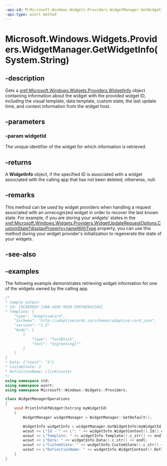 ```yaml
---
-api-id: M:Microsoft.Windows.Widgets.Providers.WidgetManager.GetWidgetInfo(System.String)
-api-type: winrt method
---
```


# Microsoft.Windows.Widgets.Providers.WidgetManager.GetWidgetInfo(System.String)

<!--
public Microsoft.Windows.Widgets.Providers.WidgetInfo GetWidgetInfo (string widgetId);
-->


## -description

Gets a <xref:Microsoft.Windows.Widgets.Providers.WidgetInfo> object containing information about the widget with the provided widget ID, including the visual template, data template, custom state, the last update time, and context information from the widget host.

## -parameters

### -param widgetId

The unique identifier of the widget for which information is retrieved.

## -returns

A **WidgetInfo** object, if the specified ID is associated with a widget associated with the calling app that has not been deleted; otherwise, null.

## -remarks

This method can be used by widget providers when handling a request associated with an unrecognized widget in order to recover the last known state. For example, if you are storing your widgets' states in the <xref:Microsoft.Windows.Widgets.Providers.WidgetUpdateRequestOptions.CustomState?displayProperty=nameWithType> property, you can use this method during your widget provider's initialization to regenerate the state of your widgets.



## -see-also

## -examples

The following example demonstrates retrieving widget information for one of the widgets owned by the calling app.

```cpp
/*
* Sample output:
* Id: {5E3D9EDF-13A6-4185-902B-5997AE0411A5}
* Template: {
    "type": "AdaptiveCard",
    "$schema": "http://adaptivecards.io/schemas/adaptive-card.json",
    "version": "1.5"
    "body": [
        {
            "type": "TextBlock",
            "text": "${greeting}!"
        }
    ]
}
* Data: {"count": "3"}
* CustomState: 3
* DefinitionName: clickCounter
*/
using namespace std;
using namespace winrt;
using namespace Microsoft::Windows::Widgets::Providers;

class WidgetManagerOperations
{
    void PrintInfoOfWidget(hstring myWidgetId)
    {
        WidgetManager widgetManager = WidgetManager::GetDefault();

        WidgetInfo widgetInfo = widgetManager.GetWidgetInfo(myWidgetId);
        wcout << L"Id - " << L": " << widgetInfo.WidgetContext().Id().c_str() << endl;
        wcout << L"Template: " << widgetInfo.Template().c_str() << endl;
        wcout << L"Data: " << widgetInfo.Data().c_str() << endl;
        wcout << L"CustomState: " << widgetInfo.CustomState().c_str() << endl;
        wcout << L"DefinitionName: " << widgetInfo.WidgetContext().DefinitionName().c_str() << endl;
    }
}
```
